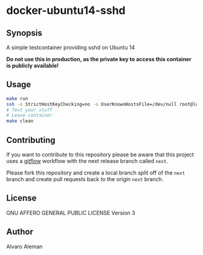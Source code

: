 # docker-ubuntu14-sshd

## Synopsis

A simple testcontainer providing sshd on Ubuntu 14

**Do __not__ use this in production, as the private key to access this container is publicly available!**

## Usage

```bash
make run
ssh -o StrictHostKeyChecking=no -o UserKnownHostsFile=/dev/null root@localhost -p 4444 -i alvaroaleman_insecure_private_key
# Test your stuff
# Leave container
make clean
```

## Contributing

If you want to contribute to this repository please be aware that this
project uses a [gitflow](http://nvie.com/posts/a-successful-git-branching-model/)
workflow with the next release branch called ``next``.

Please fork this repository and create a local branch split off of the ``next``
branch and create pull requests back to the origin ``next`` branch.

## License

GNU AFFERO GENERAL PUBLIC LICENSE Version 3

## Author

Alvaro Aleman
